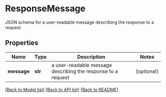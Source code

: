 # ResponseMessage

JSON schema for a user-readable message describing the response to a request.
## Properties
Name | Type | Description | Notes
------------ | ------------- | ------------- | -------------
**message** | **str** | a user-readable message describing the response to a request | [optional] 

[[Back to Model list]](../README.md#documentation-for-models) [[Back to API list]](../README.md#documentation-for-api-endpoints) [[Back to README]](../README.md)


